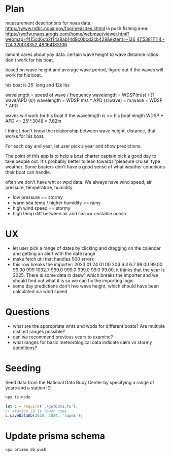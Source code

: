 # Plan

measurement descriptions for noaa data https://www.ndbc.noaa.gov/faq/measdes.shtml
la push fishing area: https://wdfw.maps.arcgis.com/home/webmap/viewer.html?webmap=f415cd6cb2f14a8ab14d9c0bcd2cb429&extent=-126,47.53817114,-124.320018352,48.164183106

lamont cares about yoy data. certain wave height to wave distance ratios don't work for his boat.

based on wave height and average wave period, figure out if the waves will work for his boat.

his boat is 25' long and 12k lbs

wavelength = speed of wave / frequency
wavelength = WDSP(m/s) / (1 wave/APD (s)) 
wavelength = WDSP m/s * APD (s/wave) = m/wave  = WDSP * APD

waves will work for his boat if the wavelength is <= his boat length
WDSP * APD <= 25'*.3048 = 7.62m

I think I don't know the relationship between wave height, distance, that works for his boat.

For each day and year, let user pick a year and show predictions.

The point of this app is to help a boat charter captain pick a good day to take people out. It's probably better to lean towards 'pleasure cruise' type weather.
Some boaters don't have a good sense of what weather conditions their boat can handle.

often we don't have wht or wpd data. We always have wind speed, air pressure, temperature, humidity
- low pressure == stormy
- warm sea temp / higher humidity == rainy
- high wind speed == stormy
- high temp diff between air and sea == unstable ocean

# UX

- let user pick a range of dates by clicking and dragging on the calendar and getting an alert with the date range
- make fetch util that handles 500 errors
- this row breaks the importer: 2023 01 24 01 00 204  6.3  6.7 99.00 99.00 99.00 999 1032.7 999.0 999.0 999.0 99.0 99.00, it thinks that the year is 2025. There is some data in desw1 which breaks the importer and we should find out what it is so we can fix the importing logic.
- some day predictions don't hve wave height, which should have been calculated via wind speed

# Questions

- what are the appropriate whts and wpds for different boats? Are multiple distinct ranges possible?
- can we recommend previous years to examine?
- what ranges for basic meteorological data indicate calm vs stormy conditions?

# Seeding

Seed data from the National Data Buoy Center by specifying a range of years and a station ID.

```sh
npx ts-node
```

```js
let c = require('./getData.ts');
// station ID is lower case
c.saveDataDb(2020, 2024, 'lapw1');
```

# Update prisma schema

```sh
npx prisma db push
```